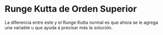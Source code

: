 # Runge Kutta de Orden  Superior
 
La diferencia entre este y el Runge Kutta normal es que ahora se le agrega una variable u que ayuda a precisar más la solución.

<!--stackedit_data:
eyJoaXN0b3J5IjpbMzk0NTExMzcwXX0=
-->